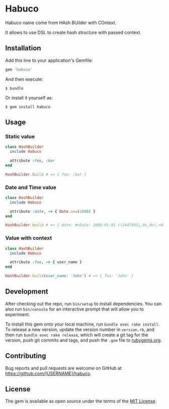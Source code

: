 # Habuco

Habuco name come from HAsh BUilder with COntext.

It allows to use DSL to create hash structure with passed context.

## Installation

Add this line to your application's Gemfile:

```ruby
gem 'habuco'
```

And then execute:

    $ bundle

Or install it yourself as:

    $ gem install habuco

## Usage

### Static value

```ruby
class HashBuilder
  include Habuco

  attribute :foo, :bar
end

HashBuilder.build # => { foo: :bar }
```

### Date and Time value

```ruby
class HashBuilder
  include Habuco

  attribute :date, -> { Date.new(2000) }
end

HashBuilder.build # => { date: #<Date: 2000-01-01 ((2447893j,0s,0n),+0s,2299161j)> }
```

### Value with context

```ruby
class HashBuilder
  include Habuco

  attribute :foo, -> { user_name }
end

HashBuilder.build(user_name: 'John') # => { foo: 'John' }
```

## Development

After checking out the repo, run `bin/setup` to install dependencies. You can also run `bin/console` for an interactive prompt that will allow you to experiment.

To install this gem onto your local machine, run `bundle exec rake install`. To release a new version, update the version number in `version.rb`, and then run `bundle exec rake release`, which will create a git tag for the version, push git commits and tags, and push the `.gem` file to [rubygems.org](https://rubygems.org).

## Contributing

Bug reports and pull requests are welcome on GitHub at https://github.com/[USERNAME]/habuco.


## License

The gem is available as open source under the terms of the [MIT License](http://opensource.org/licenses/MIT).

